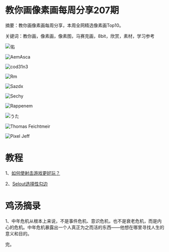 # 教你画像素画每周分享207期

摘要：教你画像素画每周分享，本周全网精选像素画Top10。

关键词：教你画，像素画，像素图，马赛克画，8bit，欣赏，素材，学习参考

![佑](https://files.mdnice.com/user/10493/fc9a3846-3de1-4dcc-8f94-87a2b77a0eb3.png)

![AemAsca](https://files.mdnice.com/user/10493/5a1dfba8-c262-41f4-9836-da12e75e1931.png)

![cod31n3](https://files.mdnice.com/user/10493/05c3e014-cc57-4676-9aac-2f8409d647bb.png)

![Rm](https://files.mdnice.com/user/10493/b010ba8d-df7b-40c6-b5a8-3b1af780e919.png)

![Sazdx](https://files.mdnice.com/user/10493/0a02808f-2e3d-4fe8-9252-65163e6ff230.png)

![Sechy](https://files.mdnice.com/user/10493/996b23ba-e53e-4e85-b2e2-462f22a3cd79.png)

![Rappenem](https://files.mdnice.com/user/10493/578baead-214e-4c62-bc81-43992fac53dc.png)

![うた](https://files.mdnice.com/user/10493/b21e8468-5fc8-4965-b21f-6f2dc5d72917.png)

![Thomas Feichtmeir](https://files.mdnice.com/user/10493/dfa0c475-c507-44a4-8ab8-206482404780.png)

![Pixel Jeff](https://files.mdnice.com/user/10493/94296a7d-a8a3-439b-9ceb-becadd2a7343.jpeg)

# 教程

1、[如何使射击游戏更好玩？](https://mp.weixin.qq.com/s/IOrUzAOpitYj-V5e8WCNew)

2、[Selout选择性勾边](https://mp.weixin.qq.com/s/2-zVXpGhA2wSFJ3pexR3PQ)

# 鸡汤摘录

1、中年危机从根本上来说，不是事件危机、意识危机，也不是衰老危机，而是内心的危机。中年危机暴露出一个人真正为之而活的东西——他想在哪里寻找人生的意义和目的。

完。